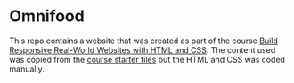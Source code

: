 # Omnifood
This repo contains a website that was created as part of the course [Build Responsive Real-World Websites with HTML and CSS](https://www.udemy.com/course/design-and-develop-a-killer-website-with-html5-and-css3/). The content used was copied from the [course starter files](https://github.com/jonasschmedtmann/html-css-course/tree/master/starter/07-Omnifood-Desktop/content) but the HTML and CSS was coded manually.
